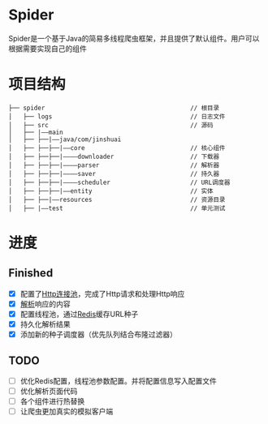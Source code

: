 # Spider
Spider是一个基于Java的简易多线程爬虫框架，并且提供了默认组件。用户可以根据需要实现自己的组件
# 项目结构

```Shell
├── spider                                        // 根目录
│   ├── logs                                      // 日志文件
│   ├── src                                       // 源码
│   ├── |——main
│   ├── ├──|——java/com/jinshuai                          
│   ├── ├──├──|——core                             // 核心组件
│   ├── ├──├──|————downloader                     // 下载器
│   ├── ├──├──|————parser                         // 解析器
│   ├── ├──├──|————saver                          // 持久器
│   ├── ├──├──|————scheduler                      // URL调度器
│   ├── ├──├──|——entity                           // 实体
│   ├── ├──|——resources                           // 资源目录
│   ├── |——test                                   // 单元测试
```

# 进度
## Finished
-[x] 配置了[Http连接池](https://hc.apache.org/httpcomponents-client-ga/)，完成了Http请求和处理Http响应    
-[x] [解析](https://jsoup.org/)响应的内容  
-[x] 配置线程池，通过[Redis](https://redis.io/)缓存URL种子  
-[x] 持久化解析结果  
-[x] 添加新的种子调度器（优先队列结合布隆过滤器）  

## TODO
-[ ] 优化Redis配置，线程池参数配置。并将配置信息写入配置文件  
-[ ] 优化解析页面代码  
-[ ] 各个组件进行热替换  
-[ ] 让爬虫更加真实的模拟客户端  
